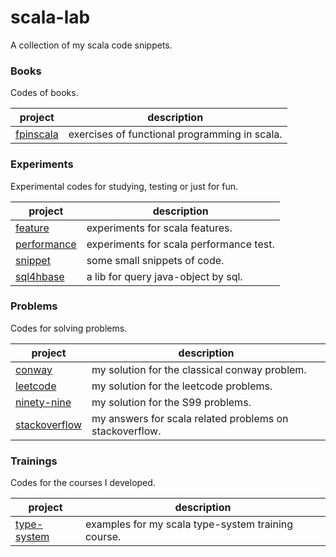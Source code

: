 # scala-lab

A collection of my scala code snippets.


### Books
Codes of books.

| project                         | description                                       |
|---------------------------------|---------------------------------------------------|
| [fpinscala](./books/fpinscala)  | exercises of functional programming in scala.     |


### Experiments 
Experimental codes for studying, testing or just for fun.

| project                                 | description                                       |
|-----------------------------------------|---------------------------------------------------|
| [feature](./experiments/feature)        | experiments for scala features.                   |
| [performance](./experiments/performance)| experiments for scala performance test.           |
| [snippet](./experiments/snippet)        | some small snippets of code.                      |
| [sql4hbase](./experiments/sql4hbase)    | a lib for query java-object by sql.               |


### Problems
Codes for solving problems.

| project                                  | description                                             |
|------------------------------------------|---------------------------------------------------------|
| [conway](./problems/conway)              | my solution for the classical conway problem.           |
| [leetcode](./problems/leetcode)          | my solution for the leetcode problems.                  |
| [ninety-nine](./problems/ninety-nine)    | my solution for the S99 problems.                       |
| [stackoverflow](./problems/stackoverflow)| my answers for scala related problems on stackoverflow. |


### Trainings
Codes for the courses I developed.

| project                                  | description                                             |
|------------------------------------------|---------------------------------------------------------|
| [type-system](./trainings/type-system)   | examples for my scala type-system training course.      |


